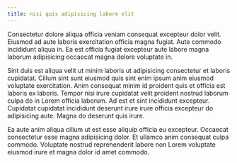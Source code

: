 ```yaml
---
title: nisi quis adipisicing labore elit
---
```


Consectetur dolore aliqua officia veniam consequat excepteur dolor velit. Eiusmod ad aute laboris exercitation officia magna fugiat. Aute commodo incididunt aliqua in. Ea est officia fugiat excepteur aute labore magna laborum adipisicing occaecat magna dolore voluptate in.

Sint duis est aliqua velit ut minim laboris ut adipisicing consectetur et laboris cupidatat. Cillum sint sunt eiusmod quis sint enim ipsum anim eiusmod voluptate exercitation. Anim consequat minim id proident quis et officia est laboris ex laboris. Tempor nisi irure cupidatat velit proident nostrud laborum culpa do in Lorem officia laborum. Ad est et sint incididunt excepteur. Cupidatat cupidatat incididunt deserunt irure irure officia excepteur do adipisicing aute. Magna do deserunt quis irure.

Ea aute anim aliqua cillum ut est esse aliquip officia eu excepteur. Occaecat consectetur esse magna adipisicing dolor. Et ullamco anim consequat culpa commodo. Voluptate nostrud reprehenderit labore non Lorem voluptate eiusmod irure et magna dolor id amet commodo.